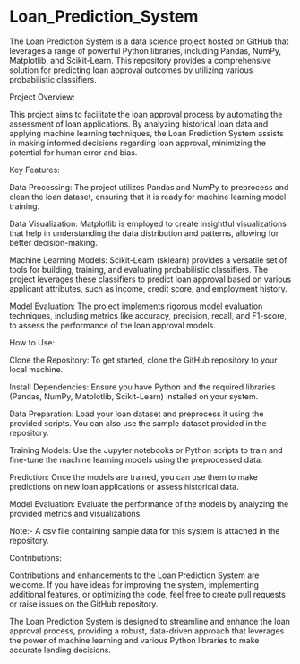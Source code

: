 # Loan_Prediction_System
The Loan Prediction System is a data science project hosted on GitHub that leverages a range of powerful Python libraries, including Pandas, NumPy, Matplotlib, and Scikit-Learn. This repository provides a comprehensive solution for predicting loan approval outcomes by utilizing various probabilistic classifiers.


Project Overview:

This project aims to facilitate the loan approval process by automating the assessment of loan applications. By analyzing historical loan data and applying machine learning techniques, the Loan Prediction System assists in making informed decisions regarding loan approval, minimizing the potential for human error and bias.

Key Features:

Data Processing: The project utilizes Pandas and NumPy to preprocess and clean the loan dataset, ensuring that it is ready for machine learning model training.

Data Visualization: Matplotlib is employed to create insightful visualizations that help in understanding the data distribution and patterns, allowing for better decision-making.

Machine Learning Models: Scikit-Learn (sklearn) provides a versatile set of tools for building, training, and evaluating probabilistic classifiers. The project leverages these classifiers to predict loan approval based on various applicant attributes, such as income, credit score, and employment history.

Model Evaluation: The project implements rigorous model evaluation techniques, including metrics like accuracy, precision, recall, and F1-score, to assess the performance of the loan approval models.

How to Use:

Clone the Repository: To get started, clone the GitHub repository to your local machine.

Install Dependencies: Ensure you have Python and the required libraries (Pandas, NumPy, Matplotlib, Scikit-Learn) installed on your system.

Data Preparation: Load your loan dataset and preprocess it using the provided scripts. You can also use the sample dataset provided in the repository.

Training Models: Use the Jupyter notebooks or Python scripts to train and fine-tune the machine learning models using the preprocessed data.

Prediction: Once the models are trained, you can use them to make predictions on new loan applications or assess historical data.

Model Evaluation: Evaluate the performance of the models by analyzing the provided metrics and visualizations.

Note:- A csv file containing sample data for this system is attached in the repository.

Contributions:

Contributions and enhancements to the Loan Prediction System are welcome. If you have ideas for improving the system, implementing additional features, or optimizing the code, feel free to create pull requests or raise issues on the GitHub repository.

The Loan Prediction System is designed to streamline and enhance the loan approval process, providing a robust, data-driven approach that leverages the power of machine learning and various Python libraries to make accurate lending decisions.
